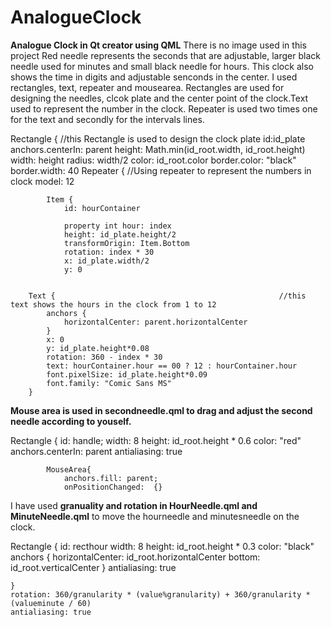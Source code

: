 # AnalogueClock
**Analogue Clock in Qt creator using QML**
There is no image used in this project
Red needle represents the seconds that are adjustable, larger black needle used for minutes and small black needle for hours.
This clock also shows the time in digits and adjustable senconds in the center.
I used rectangles, text, repeater and mousearea.
Rectangles are used for designing the needles, clcok plate and the center point of the clock.Text used to represent the number in the clock.
Repeater is used two times one for the text and secondly for the intervals lines.


Rectangle {                                                                   //this Rectangle is used to design the clock plate
        id:id_plate
        anchors.centerIn: parent
        height: Math.min(id_root.width, id_root.height)
        width: height
        radius: width/2
        color: id_root.color
        border.color: "black"
        border.width: 40
        Repeater {                                                                   //Using repeater to represent the numbers in clock
            model: 12

            Item {
                id: hourContainer

                property int hour: index
                height: id_plate.height/2
                transformOrigin: Item.Bottom
                rotation: index * 30
                x: id_plate.width/2
                y: 0


        Text {                                                  //this text shows the hours in the clock from 1 to 12
            anchors {
                horizontalCenter: parent.horizontalCenter
            }
            x: 0
            y: id_plate.height*0.08
            rotation: 360 - index * 30
            text: hourContainer.hour == 00 ? 12 : hourContainer.hour
            font.pixelSize: id_plate.height*0.09
            font.family: "Comic Sans MS"
        }
**Mouse area is used in secondneedle.qml to drag and adjust the second needle according to youself.**

Rectangle {
            id: handle;
            width: 8
            height: id_root.height * 0.6
            color: "red"
            anchors.centerIn: parent
            antialiasing: true

            MouseArea{
                anchors.fill: parent;
                onPositionChanged:  {}
                
I have used **granuality and rotation in HourNeedle.qml and MinuteNeedle.qml** to move the hourneedle and minutesneedle on the clock.

Rectangle {
        id: recthour
        width: 8
        height: id_root.height * 0.3
        color: "black"
        anchors {
            horizontalCenter: id_root.horizontalCenter
            bottom: id_root.verticalCenter
        }
        antialiasing: true

    }
    rotation: 360/granularity * (value%granularity) + 360/granularity * (valueminute / 60)
    antialiasing: true


